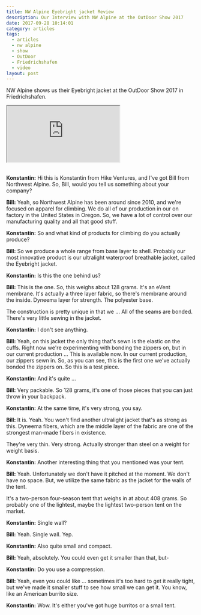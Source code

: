 ```yaml
---
title: NW Alpine Eyebright jacket Review
description: Our Interview with NW Alpine at the OutDoor Show 2017
date: 2017-09-28 10:14:01
category: articles
tags:
  - articles
  - nw alpine
  - show
  - OutDoor
  - Friedrichshafen
  - video
layout: post
---
```


NW Alpine shows us their Eyebright jacket at the OutDoor Show 2017 in Friedrichshafen.

<div class="embed-responsive embed-responsive-16by9">
    <iframe class="embed-responsive-item" src="https://www.youtube-nocookie.com/embed/aS9_xVzeOGE"></iframe>
</div>
<br>
<!--more-->

**Konstantin:**	Hi this is Konstantin from Hike Ventures, and I've got Bill from Northwest Alpine.
So, Bill, would you tell us something about your company?

**Bill:**	Yeah, so Northwest Alpine has been around since 2010, and we're focused on apparel for climbing. We do all of our production in our on factory in the United States in Oregon. So, we have a  lot of control over our manufacturing quality and all that good stuff.

**Konstantin:**	So and what kind of products for climbing do you actually produce?

**Bill:**	So we produce a whole range from base layer to shell. Probably our most innovative product is our ultralight waterproof breathable jacket, called the Eyebright jacket.

**Konstantin:**	Is this the one behind us?

**Bill:**	This is the one. So, this weighs about 128 grams. It's an eVent membrane. It's actually a three layer fabric, so there's membrane around the inside. Dyneema layer for strength. The polyester base.

The construction is pretty unique in that we ... All of the seams are bonded. There's very little sewing in the jacket.

**Konstantin:**	I don't see anything.

**Bill:**	Yeah, on this jacket the only thing that's sewn is the elastic on the cuffs.
Right now we're experimenting with bonding the zippers on, but in our current production ... This is available now. In our current production, our zippers sewn in. So, as you can see, this is the first one we've actually bonded the zippers on. So this is a test piece.

**Konstantin:**	And it's quite ...

**Bill:**	Very packable. So 128 grams, it's one of those pieces that you can just throw in your backpack.

**Konstantin:**	At the same time, it's very strong, you say.

**Bill:**	It is. Yeah. You won't find another ultralight jacket that's as strong as this. Dyneema fibers, which are the middle layer of the fabric are one of the strongest man-made fibers in existence.

They're very thin. Very strong. Actually stronger than steel on a weight for weight basis.

**Konstantin:**	Another interesting thing that you mentioned was your tent.

**Bill:**	Yeah. Unfortunately we don't have it pitched at the moment. We don't have no space. But, we utilize the same fabric as the jacket for the walls of the tent.

It's a two-person four-season tent that weighs in at about 408 grams. So probably one of the lightest, maybe the lightest two-person tent on the market.

**Konstantin:**	Single wall?

**Bill:**	Yeah. Single wall. Yep.

**Konstantin:**	Also quite small and compact.

**Bill:**	Yeah, absolutely. You could even get it smaller than that, but-

**Konstantin:**	Do you use a compression.

**Bill:**	Yeah, even you could like ... sometimes it's too hard to get it really tight, but we've made it smaller stuff to see how small we can get it. You know, like an American burrito size.

**Konstantin:**	Wow. It's either you've got huge burritos or a small tent.
